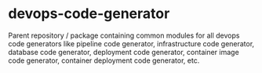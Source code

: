 # devops-code-generator
Parent repository / package containing common modules for all devops code generators like pipeline code generator, infrastructure code generator, database code generator, deployment code generator, container image code generator, container deployment code generator, etc.
